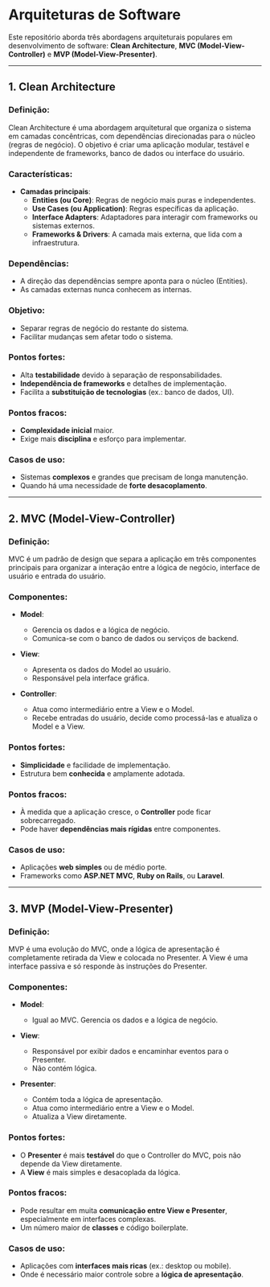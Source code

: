 # Arquiteturas de Software

Este repositório aborda três abordagens arquiteturais populares em desenvolvimento de software: **Clean Architecture**, **MVC (Model-View-Controller)** e **MVP (Model-View-Presenter)**. 

---

## 1. **Clean Architecture**

### Definição:
Clean Architecture é uma abordagem arquitetural que organiza o sistema em camadas concêntricas, com dependências direcionadas para o núcleo (regras de negócio). O objetivo é criar uma aplicação modular, testável e independente de frameworks, banco de dados ou interface do usuário.

### Características:
- **Camadas principais**:
  - **Entities (ou Core)**: Regras de negócio mais puras e independentes.
  - **Use Cases (ou Application)**: Regras específicas da aplicação.
  - **Interface Adapters**: Adaptadores para interagir com frameworks ou sistemas externos.
  - **Frameworks & Drivers**: A camada mais externa, que lida com a infraestrutura.

### Dependências:
- A direção das dependências sempre aponta para o núcleo (Entities).
- As camadas externas nunca conhecem as internas.

### Objetivo:
- Separar regras de negócio do restante do sistema.
- Facilitar mudanças sem afetar todo o sistema.

### Pontos fortes:
- Alta **testabilidade** devido à separação de responsabilidades.
- **Independência de frameworks** e detalhes de implementação.
- Facilita a **substituição de tecnologias** (ex.: banco de dados, UI).

### Pontos fracos:
- **Complexidade inicial** maior.
- Exige mais **disciplina** e esforço para implementar.

### Casos de uso:
- Sistemas **complexos** e grandes que precisam de longa manutenção.
- Quando há uma necessidade de **forte desacoplamento**.

---

## 2. **MVC (Model-View-Controller)**

### Definição:
MVC é um padrão de design que separa a aplicação em três componentes principais para organizar a interação entre a lógica de negócio, interface de usuário e entrada do usuário.

### Componentes:
- **Model**:
  - Gerencia os dados e a lógica de negócio.
  - Comunica-se com o banco de dados ou serviços de backend.
  
- **View**:
  - Apresenta os dados do Model ao usuário.
  - Responsável pela interface gráfica.
  
- **Controller**:
  - Atua como intermediário entre a View e o Model.
  - Recebe entradas do usuário, decide como processá-las e atualiza o Model e a View.

### Pontos fortes:
- **Simplicidade** e facilidade de implementação.
- Estrutura bem **conhecida** e amplamente adotada.

### Pontos fracos:
- À medida que a aplicação cresce, o **Controller** pode ficar sobrecarregado.
- Pode haver **dependências mais rígidas** entre componentes.

### Casos de uso:
- Aplicações **web simples** ou de médio porte.
- Frameworks como **ASP.NET MVC**, **Ruby on Rails**, ou **Laravel**.

---

## 3. **MVP (Model-View-Presenter)**

### Definição:
MVP é uma evolução do MVC, onde a lógica de apresentação é completamente retirada da View e colocada no Presenter. A View é uma interface passiva e só responde às instruções do Presenter.

### Componentes:
- **Model**:
  - Igual ao MVC. Gerencia os dados e a lógica de negócio.
  
- **View**:
  - Responsável por exibir dados e encaminhar eventos para o Presenter.
  - Não contém lógica.
  
- **Presenter**:
  - Contém toda a lógica de apresentação.
  - Atua como intermediário entre a View e o Model.
  - Atualiza a View diretamente.

### Pontos fortes:
- O **Presenter** é mais **testável** do que o Controller do MVC, pois não depende da View diretamente.
- A **View** é mais simples e desacoplada da lógica.

### Pontos fracos:
- Pode resultar em muita **comunicação entre View e Presenter**, especialmente em interfaces complexas.
- Um número maior de **classes** e código boilerplate.

### Casos de uso:
- Aplicações com **interfaces mais ricas** (ex.: desktop ou mobile).
- Onde é necessário maior controle sobre a **lógica de apresentação**.


